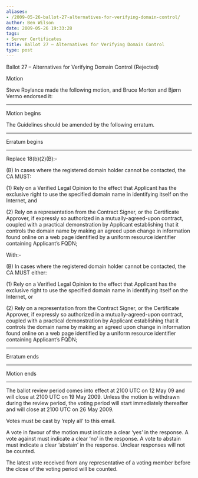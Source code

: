 ```yaml
---
aliases:
- /2009-05-26-ballot-27-alternatives-for-verifying-domain-control/
author: Ben Wilson
date: 2009-05-26 19:33:28
tags:
- Server Certificates
title: Ballot 27 – Alternatives for Verifying Domain Control
type: post
---
```


Ballot 27 – Alternatives for Verifying Domain Control (Rejected)

Motion

Steve Roylance made the following motion, and Bruce Morton and Bjørn Vermo endorsed it:

______________________________________________________________________

Motion begins

The Guidelines should be amended by the following erratum.

______________________________________________________________________

Erratum begins

______________________________________________________________________

Replace 18(b)(2)(B):-

(B) In cases where the registered domain holder cannot be contacted, the CA MUST:

(1) Rely on a Verified Legal Opinion to the effect that Applicant has the exclusive right to use the specified domain name in identifying itself on the Internet, and

(2) Rely on a representation from the Contract Signer, or the Certificate Approver, if expressly so authorized in a mutually-agreed-upon contract, coupled with a practical demonstration by Applicant establishing that it controls the domain name by making an agreed upon change in information found online on a web page identified by a uniform resource identifier containing Applicant’s FQDN;

With:-

(B) In cases where the registered domain holder cannot be contacted, the CA MUST either:

(1) Rely on a Verified Legal Opinion to the effect that Applicant has the exclusive right to use the specified domain name in identifying itself on the Internet, or

(2) Rely on a representation from the Contract Signer, or the Certificate Approver, if expressly so authorized in a mutually-agreed-upon contract, coupled with a practical demonstration by Applicant establishing that it controls the domain name by making an agreed upon change in information found online on a web page identified by a uniform resource identifier containing Applicant’s FQDN;

______________________________________________________________________

Erratum ends

______________________________________________________________________

Motion ends

______________________________________________________________________

The ballot review period comes into effect at 2100 UTC on 12 May 09 and will close at 2100 UTC on 19 May 2009. Unless the motion is withdrawn during the review period, the voting period will start immediately thereafter and will close at 2100 UTC on 26 May 2009.

Votes must be cast by ‘reply all’ to this email.

A vote in favour of the motion must indicate a clear ‘yes’ in the response. A vote against must indicate a clear ‘no’ in the response. A vote to abstain must indicate a clear ‘abstain’ in the response. Unclear responses will not be counted.

The latest vote received from any representative of a voting member before the close of the voting period will be counted.